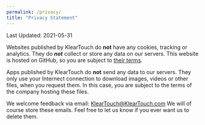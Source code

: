 ```yaml
---
permalink: /privacy/
title: "Privacy Statement"
---
```


Last Updated: 2021-05-31

Websites published by KlearTouch do **not** have any cookies, tracking or analytics. They do ***not*** collect or store any data on our servers.
This website is hosted on GitHub, so you are subject to [their terms](https://docs.github.com/en/github/site-policy/github-privacy-statement).

Apps published by KlearTouch do **not** send any data to our servers.
They only use your Internect connection to download images, videos or other files, when you request them. In this case, you are subject to the terms of the company hosting these files.

We welcome feedback via email: [KlearTouch@KlearTouch.com](mailto:KlearTouch@KlearTouch.com)
We will of course store these emails. Feel free to let us know if you ever want us to delete them.